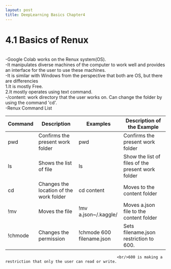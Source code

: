 ```yaml
---
layout: post
title: DeepLearning Basics Chapter4
---
```


# 4.1 Basics of Renux 
<br/>
-Google Colab works on the Renux system(OS).<br/>
-It manipulates diverse machines of the computer to work well and provides an interface for the user to use these machines.<br/>
-It is similar with Windows from the perspective that both are OS, but there are differencies<br/>
1.It is mostly Free.<br/>
2.It mostly operates using text command.<br/>
-/content: work directory that the user works on. Can change the folder by using the command 'cd'.<br/>
-Renux Command List<br/>


  Command  | Description   | Examples  | Description of the Example 
 ----------|---------------|-----------|------------------------------------
 pwd       | Confirms the present work folder |   pwd  | Confirms the present work folder             
 ls       |    Shows the list of file|   ls    | Show the list of files of the present work folder 
 cd       | Changes the location of the work folder  | cd content   | Moves to the content folder                       
!mv      | Moves the file  | !mv a.json~/.kaggle/  | Moves a.json file to the content folder           
!chmode  | Changes the permission  | !chmode 600<br/>filename.json | Sets filename.json restriction to 600.            
                                                     
                                                     
                                                     <br/>600 is making a restriction that only the user can read or write.
                                                     
